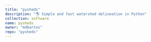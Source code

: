 ```yaml
---
title: "pysheds"
description: "🌎 Simple and fast watershed delineation in Python" 
collection: software
name: pysheds
owner: "mdbartos"
repo: "pysheds"
---
```


